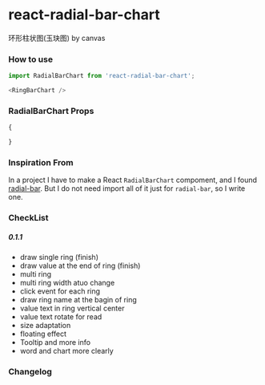 # react-radial-bar-chart
环形柱状图(玉玦图) by canvas

### How to use
```javascript
import RadialBarChart from 'react-radial-bar-chart';

<RingBarChart />

```
### RadialBarChart Props
```javascript
{

}
```

### Inspiration From

In a project I have to make a React `RadialBarChart` compoment, and I found [radial-bar](http://antv.alipay.com/g2/demo/16-polar/radial-bar.html). But I do not need import all of it just for `radial-bar`, so I write one.

### CheckList
##### 0.1.1
* draw single ring (finish)
* draw value at the end of ring (finish)
* multi ring
* multi ring width atuo change
* click event for each ring
* draw ring name at the bagin of ring
* value text in ring vertical center
* value text rotate for read
* size adaptation
* floating effect
* Tooltip and more info
* word and chart more clearly

### Changelog

